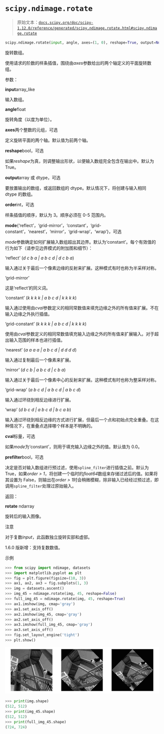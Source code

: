 # `scipy.ndimage.rotate`

> 原始文本：[`docs.scipy.org/doc/scipy-1.12.0/reference/generated/scipy.ndimage.rotate.html#scipy.ndimage.rotate`](https://docs.scipy.org/doc/scipy-1.12.0/reference/generated/scipy.ndimage.rotate.html#scipy.ndimage.rotate)

```py
scipy.ndimage.rotate(input, angle, axes=(1, 0), reshape=True, output=None, order=3, mode='constant', cval=0.0, prefilter=True)
```

旋转数组。

使用请求的阶数的样条插值，围绕由*axes*参数给出的两个轴定义的平面旋转数组。

参数：

**input**array_like

输入数组。

**angle**float

旋转角度（以度为单位）。

**axes**两个整数的元组，可选

定义旋转平面的两个轴。默认值为前两个轴。

**reshape**bool，可选

如果*reshape*为真，则调整输出形状，以便输入数组完全包含在输出中。默认为 True。

**output**array 或 dtype，可选

要放置输出的数组，或返回数组的 dtype。默认情况下，将创建与输入相同 dtype 的数组。

**order**int，可选

样条插值的顺序，默认为 3。顺序必须在 0-5 范围内。

**mode**{‘reflect’，‘grid-mirror’，‘constant’，‘grid-constant’，‘nearest’，‘mirror’，‘grid-wrap’，‘wrap’}，可选

*mode*参数确定如何扩展输入数组超出其边界。默认为‘constant’。每个有效值的行为如下（请参见边界模式的附加图和细节）：

‘reflect’ (*d c b a | a b c d | d c b a*)

输入通过关于最后一个像素边缘的反射来扩展。这种模式有时也称为半采样对称。

‘grid-mirror’

这是‘reflect’的同义词。

‘constant’ (*k k k k | a b c d | k k k k*)

输入通过使用由*cval*参数定义的相同常数值来填充边缘之外的所有值来扩展。不在输入边缘之外执行插值。

‘grid-constant’ (*k k k k | a b c d | k k k k*)

使用由*cval*参数定义的相同常数值填充输入边缘之外的所有值来扩展输入。对于超出输入范围的样本也进行插值。

‘nearest’ (*a a a a | a b c d | d d d d*)

输入通过复制最后一个像素来扩展。

‘mirror’ (*d c b | a b c d | c b a*)

输入通过关于最后一个像素中心的反射来扩展。这种模式有时也称为整采样对称。

‘grid-wrap’ (*a b c d | a b c d | a b c d*)

输入通过环绕到相反边缘进行扩展。

‘wrap’ (*d b c d | a b c d | b c a b*)

输入通过环绕到相反边缘的方式进行扩展，但最后一个点和初始点完全重叠。在这种情况下，在重叠点选择哪个样本是不明确的。

**cval**标量，可选

如果*mode*为‘constant’，则用于填充输入边缘之外的值。默认值为 0.0。

**prefilter**bool，可选

决定是否对输入数组进行预过滤，使用`spline_filter`进行插值之前。默认为 True，如果*order > 1*，将创建一个临时的*float64*数组来存储过滤后的值。如果将其设置为 False，则输出在*order > 1*时会稍微模糊，除非输入已经经过预过滤，即调用`spline_filter`处理过原始输入。

返回：

**rotate** ndarray

旋转后的输入图像。

注意

对于复数*input*，此函数独立旋转实部和虚部。

1.6.0 版新增：支持复数数值。

示例

```py
>>> from scipy import ndimage, datasets
>>> import matplotlib.pyplot as plt
>>> fig = plt.figure(figsize=(10, 3))
>>> ax1, ax2, ax3 = fig.subplots(1, 3)
>>> img = datasets.ascent()
>>> img_45 = ndimage.rotate(img, 45, reshape=False)
>>> full_img_45 = ndimage.rotate(img, 45, reshape=True)
>>> ax1.imshow(img, cmap='gray')
>>> ax1.set_axis_off()
>>> ax2.imshow(img_45, cmap='gray')
>>> ax2.set_axis_off()
>>> ax3.imshow(full_img_45, cmap='gray')
>>> ax3.set_axis_off()
>>> fig.set_layout_engine('tight')
>>> plt.show() 
```

![../../_images/scipy-ndimage-rotate-1_00_00.png](img/5214b9b6506c73e96e9e6d01c32e76dd.png)

```py
>>> print(img.shape)
(512, 512)
>>> print(img_45.shape)
(512, 512)
>>> print(full_img_45.shape)
(724, 724) 
```

